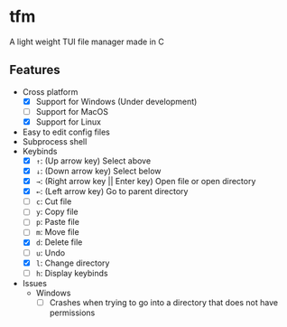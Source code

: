 # tfm
A light weight TUI file manager made in C
## Features
- Cross platform
    - [x] Support for Windows (Under development)
    - [ ] Support for MacOS
    - [x] Support for Linux
- Easy to edit config files
- Subprocess shell
- Keybinds
    - [x] `↑`: (Up arrow key) Select above
    - [x] `↓`: (Down arrow key) Select below
    - [x] `→`: (Right arrow key || Enter key) Open file or open directory
    - [x] `←`: (Left arrow key) Go to parent directory
    - [ ] `c`: Cut file
    - [ ] `y`: Copy file
    - [ ] `p`: Paste file
    - [ ] `m`: Move file
    - [x] `d`: Delete file
    - [ ] `u`: Undo
    - [x] `l`: Change directory
    - [ ] `h`: Display keybinds
- Issues
    - Windows
        - [ ] Crashes when trying to go into a directory that does not have permissions
